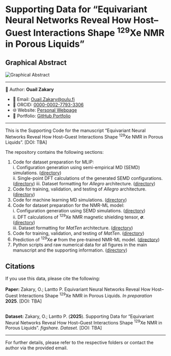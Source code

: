 # Supporting Data for “Equivariant Neural Networks Reveal How Host–Guest Interactions Shape <sup>129</sup>Xe NMR in Porous Liquids”

## Graphical Abstract

![Graphical Abstract](./blank.png)

---
📄 Author: **Ouail Zakary**  
- 📧 Email: [Ouail.Zakary@oulu.fi](mailto:Ouail.Zakary@oulu.fi)  
- 🔗 ORCID: [0000-0002-7793-3306](https://orcid.org/0000-0002-7793-3306)  
- 🌐 Website: [Personal Webpage](https://cc.oulu.fi/~nmrwww/members/Ouail_Zakary.html)  
- 📁 Portfolio: [GitHub Portfolio](https://ozakary.github.io/)
---

This is the Supporting Code for the manuscript “Equivariant Neural Networks Reveal How Host–Guest Interactions Shape <sup>129</sup>Xe NMR in Porous Liquids”. [DOI: TBA]

The repository contains the following sections:

1. Code for dataset preparation for MLIP:  
   i. Configuration generation using semi-empirical MD (SEMD) simulations. ([directory](./dftb-md/))  
   ii. Single-point DFT calculations of the generated SEMD configurations. ([directory](./dft_calculations_vasp/))
   iii. Dataset formatting for *Allegro* architecture. ([directory](./dft_dataset/))  
3. Code for training, validation, and testing of *Allegro* architecture. ([directory](./allegro_achitecture/))  
4. Code for machine learning MD simulations. ([directory](./mlmd_simulations/))  
5. Code for dataset preparation for the NMR-ML model:  
   i. Configuration generation using SEMD simulations. ([directory](./dftb-md/))  
   ii. DFT calculations of <sup>129</sup>Xe NMR magnetic shielding tensor, ***σ***. ([directory](./dft_calculations_turbomole/))  
   iii. Dataset formatting for *MatTen* architecture. ([directory](./nmr-ml_dataset/))  
6. Code for training, validation, and testing of *MatTen*. ([directory](./matten_architecture/))  
7. Prediction of <sup>129</sup>Xe ***σ*** from the pre-trained NMR-ML model. ([directory](./nmr-ml_prediction/))  
8. Python scripts and raw numerical data for all figures in the main manuscript and the supporting information. ([directory](./figures/))  

## Citations

If you use this data, please cite the following: \
\
**Paper:** Zakary, O.; Lantto P. Equivariant Neural Networks Reveal How Host–Guest Interactions Shape <sup>129</sup>Xe NMR in Porous Liquids. *In preparation* **2025**. [DOI: TBA]

\
**Dataset:** Zakary, O.; Lantto P. (**2025**). Supporting Data for “Equivariant Neural Networks Reveal How Host–Guest Interactions Shape <sup>129</sup>Xe NMR in Porous Liquids”. *figshare. Dataset.* [DOI: TBA]

---

For further details, please refer to the respective folders or contact the author via the provided email.
